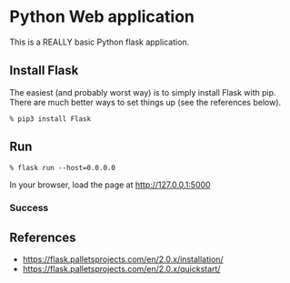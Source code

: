# Python Web application

This is a REALLY basic Python flask application.

## Install Flask

The easiest (and probably worst way) is to simply install Flask with pip.  There are much better ways to set things up (see the references below).

    % pip3 install Flask

## Run

    % flask run --host=0.0.0.0

In your browser, load the page at http://127.0.0.1:5000

### Success

## References
- https://flask.palletsprojects.com/en/2.0.x/installation/
- https://flask.palletsprojects.com/en/2.0.x/quickstart/

